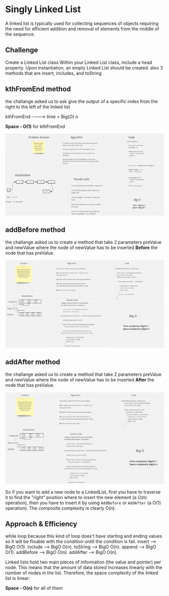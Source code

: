 # Singly Linked List
A linked list is typically used for collecting sequences of objects requiring the need for efficient addition and removal of elements from the middle of the sequence.

## Challenge
Create a Linked List class
Within your Linked List class, include a head property.
Upon instantiation, an empty Linked List should be created.
also 3 methods that are insert, includes, and toString

## kthFromEnd method
the challange asked us
to ask give the output of a specific index from the right to the left of the linked list

kthFromEnd ----> time = Big(O) n

**Space - O(1)** for kthFromEnd

![](./challenge07.png)

## addBefore method
the challange asked us
to create a method that take 2 parameters preValue and newValue where the node of newValue has to be inserted **Before** the node that has preValue.

![](./addBefore.png)

## addAfter method
the challange asked us
to create a method that take 2 parameters preValue and newValue where the node of newValue has to be inserted **After** the node that has preValue.

![](./addAfter.png)


So if you want to add a new node to a LinkedList, first you have to traverse it to find the "right" position where to insert the new element (a O(n) operation), then you have to insert it by using `AddBefore` or `AddAfter` (a O(1) operation). The composite complexity is clearly O(n).

## Approach & Efficiency
while loop because this kind of loop does't have starting and ending values so it will be flixable with the condition untill the condition is fail. insert --> BigO O(1). include --> BigO O(n). toString --> BigO O(n). append --> BigO O(1). addBefore --> BigO O(n). addAfter --> BigO O(n).

Linked lists hold two main pieces of information (the value and pointer) per node. This means that the amount of data stored increases linearly with the number of nodes in the list. Therefore, the space complexity of the linked list is linear:

**Space - O(n)** for all of them
